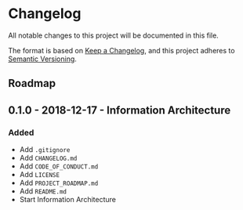 # Changelog
All notable changes to this project will be documented in this file.

The format is based on [Keep a Changelog](https://keepachangelog.com/en/1.0.0/),
and this project adheres to [Semantic Versioning](https://semver.org/spec/v2.0.0.html).

## Roadmap

<!--
## X.X.X - XXXX-XX-XX - XXXXXX

### Added
### Changed
### Deprecated
### Removed
### Fixed
### Security
-->

## 0.1.0 - 2018-12-17 - Information Architecture

### Added
- Add `.gitignore`
- Add `CHANGELOG.md`
- Add `CODE_OF_CONDUCT.md`
- Add `LICENSE`
- Add `PROJECT_ROADMAP.md`
- Add `README.md`
- Start Information Architecture